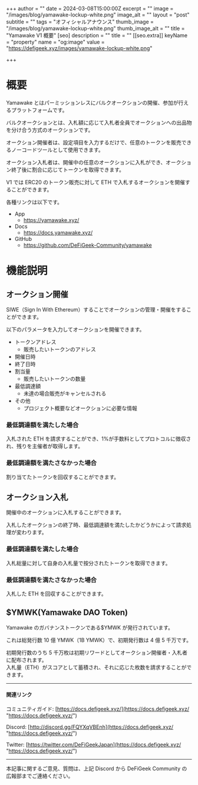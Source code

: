 +++
author = ""
date = 2024-03-08T15:00:00Z
excerpt = ""
image = "/images/blog/yamawake-lockup-white.png"
image_alt = ""
layout = "post"
subtitle = ""
tags = "オフィシャルアナウンス"
thumb_image = "/images/blog/yamawake-lockup-white.png"
thumb_image_alt = ""
title = "Yamawake V1 概要"
[seo]
description = ""
title = ""
[[seo.extra]]
keyName = "property"
name = "og:image"
value = "https://defigeek.xyz/images/yamawake-lockup-white.png"

+++

# 概要

Yamawake とはパーミッションレスにバルクオークションの開催、参加が行えるプラットフォームです。

バルクオークションとは、入札額に応じて入札者全員でオークションへの出品物を分け合う方式のオークションです。

オークション開催者は、設定項目を入力するだけで、任意のトークンを販売できるノーコードツールとして使用できます。

オークション入札者は、開催中の任意のオークションに入札ができ、オークション終了後に割合に応じてトークンを取得できます。

V1 では ERC20 のトークン販売に対して ETH で入札するオークションを開催することができます。

各種リンクは以下です。

- App
  - https://yamawake.xyz/
- Docs
  - https://docs.yamawake.xyz/
- GitHub
  - https://github.com/DeFiGeek-Community/yamawake

# 機能説明

## オークション開催

SIWE（Sign In With Ethereum）することでオークションの管理・開催をすることができます。

以下のパラメータを入力してオークションを開催できます。

- トークンアドレス
  - 販売したいトークンのアドレス
- 開催日時
- 終了日時
- 割当量
  - 販売したいトークンの数量
- 最低調達額
  - 未達の場合販売がキャンセルされる
- その他
  - プロジェクト概要などオークションに必要な情報

### 最低調達額を満たした場合

入札された ETH を請求することができ、1%が手数料としてプロトコルに徴収され、残りを主催者が取得します。

### 最低調達額を満たさなかった場合

割り当てたトークンを回収することができます。

## オークション入札

開催中のオークションに入札することができます。

入札したオークションの終了時、最低調達額を満たしたかどうかによって請求処理が変わります。

### 最低調達額を満たした場合

入札総量に対して自身の入札量で按分されたトークンを取得できます。

### 最低調達額を満たさなかった場合

入札した ETH を回収することができます。

## $YMWK(Yamawake DAO Token)

Yamawake のガバナンストークンである$YMWK が発行されています。

これは総発行数 10 億 YMWK（1B YMWK）で、初期発行数は 4 億 5 千万です。

初期発行数のうち 5 千万枚は初期リワードとしてオークション開催者・入札者に配布されます。\
入札量（ETH）がスコアとして蓄積され、それに応じた枚数を請求することができます。

---

#### 関連リンク

コミュニティガイド: [https://docs.defigeek.xyz/](https://docs.defigeek.xyz/ "https://docs.defigeek.xyz/")

Discord: [http://discord.gg/FQYXqVBEnh](https://docs.defigeek.xyz/ "https://docs.defigeek.xyz/")

Twitter: [https://twitter.com/DeFiGeekJapan](https://docs.defigeek.xyz/ "https://docs.defigeek.xyz/")

---

本記事に関するご意見、質問は、上記 Discord から DeFiGeek Community の広報部までご連絡ください。
